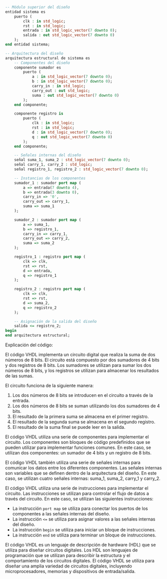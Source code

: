 ```vhdl
-- Módulo superior del diseño
entidad sistema es
    puerto (
        clk : in std_logic;
        rst : in std_logic;
        entrada : in std_logic_vector(7 downto 0);
        salida : out std_logic_vector(7 downto 0)
    );
end entidad sistema;

-- Arquitectura del diseño
arquitectura estructural de sistema es
    -- Componentes del diseño
    componente sumador es
        puerto (
            a : in std_logic_vector(7 downto 0);
            b : in std_logic_vector(7 downto 0);
            carry_in : in std_logic;
            carry_out : out std_logic;
            suma : out std_logic_vector(7 downto 0)
        );
    end componente;

    componente registro is
        puerto (
            clk : in std_logic;
            rst : in std_logic;
            d : in std_logic_vector(7 downto 0);
            q : out std_logic_vector(7 downto 0)
        );
    end componente;

    -- Señales internas del diseño
    señal suma_1, suma_2 : std_logic_vector(7 downto 0);
    señal carry_1, carry_2 : std_logic;
    señal registro_1, registro_2 : std_logic_vector(7 downto 0);

    -- Instancias de los componentes
    sumador_1 : sumador port map (
        a => entrada(7 downto 4),
        b => entrada(3 downto 0),
        carry_in => '0',
        carry_out => carry_1,
        suma => suma_1
    );

    sumador_2 : sumador port map (
        a => suma_1,
        b => registro_1,
        carry_in => carry_1,
        carry_out => carry_2,
        suma => suma_2
    );

    registro_1 : registro port map (
        clk => clk,
        rst => rst,
        d => entrada,
        q => registro_1
    );

    registro_2 : registro port map (
        clk => clk,
        rst => rst,
        d => suma_2,
        q => registro_2
    );

    -- Asignación de la salida del diseño
    salida <= registro_2;
begin
end arquitectura estructural;
```

Explicación del código:

El código VHDL implementa un circuito digital que realiza la suma de dos números de 8 bits. El circuito está compuesto por dos sumadores de 4 bits y dos registros de 8 bits. Los sumadores se utilizan para sumar los dos números de 8 bits, y los registros se utilizan para almacenar los resultados de las sumas.

El circuito funciona de la siguiente manera:

1. Los dos números de 8 bits se introducen en el circuito a través de la entrada.
2. Los dos números de 8 bits se suman utilizando los dos sumadores de 4 bits.
3. El resultado de la primera suma se almacena en el primer registro.
4. El resultado de la segunda suma se almacena en el segundo registro.
5. El resultado de la suma final se puede leer en la salida.

El código VHDL utiliza una serie de componentes para implementar el circuito. Los componentes son bloques de código predefinidos que se pueden utilizar para implementar funciones comunes. En este caso, se utilizan dos componentes: un sumador de 4 bits y un registro de 8 bits.

El código VHDL también utiliza una serie de señales internas para comunicar los datos entre los diferentes componentes. Las señales internas son variables que se definen dentro de la arquitectura del diseño. En este caso, se utilizan cuatro señales internas: suma_1, suma_2, carry_1 y carry_2.

El código VHDL utiliza una serie de instrucciones para implementar el circuito. Las instrucciones se utilizan para controlar el flujo de datos a través del circuito. En este caso, se utilizan las siguientes instrucciones:

* La instrucción `port map` se utiliza para conectar los puertos de los componentes a las señales internas del diseño.
* La instrucción `<=` se utiliza para asignar valores a las señales internas del diseño.
* La instrucción `begin` se utiliza para iniciar un bloque de instrucciones.
* La instrucción `end` se utiliza para terminar un bloque de instrucciones.

El código VHDL es un lenguaje de descripción de hardware (HDL) que se utiliza para diseñar circuitos digitales. Los HDL son lenguajes de programación que se utilizan para describir la estructura y el comportamiento de los circuitos digitales. El código VHDL se utiliza para diseñar una amplia variedad de circuitos digitales, incluyendo microprocesadores, memorias y dispositivos de entrada/salida.